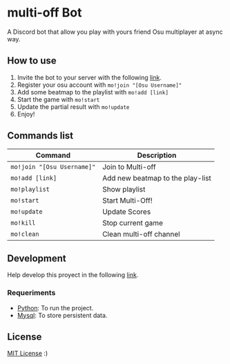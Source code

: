# multi-off Bot

A Discord bot that allow you play with yours friend Osu multiplayer at async way.

## How to use
1. Invite the bot to your server with the following [link](https://discord.com/oauth2/authorize?client_id=887811212488892506&permissions=8&scope=bot).
2. Register your osu account with `mo!join "[Osu Username]"`
3. Add some beatmap to the playlist with `mo!add [link]`
4. Start the game with `mo!start`
5. Update the partial result with `mo!update`
6. Enjoy!

## Commands list

|  Command                    | Description                       |
| --------------------------- | --------------------------------- |
| `mo!join "[Osu Username]"`  | Join to Multi-off                 |
| `mo!add [link]`             | Add new beatmap to the play-list  |
| `mo!playlist`               | Show playlist                     |
| `mo!start`                  | Start Multi-Off!                  |
| `mo!update`                 | Update Scores                     |
| `mo!kill`                   | Stop current game                 |
| `mo!clean`                  | Clean multi-off channel           |

## Development
Help develop this proyect in the following [link](https://github.com/Kuellar/multi-off).
### Requeriments
* [Python](https://www.python.org/): To run the project.
* [Mysql](https://www.mysql.com/): To store persistent data.

## License
[MIT License](./LICENSE.md) :)

